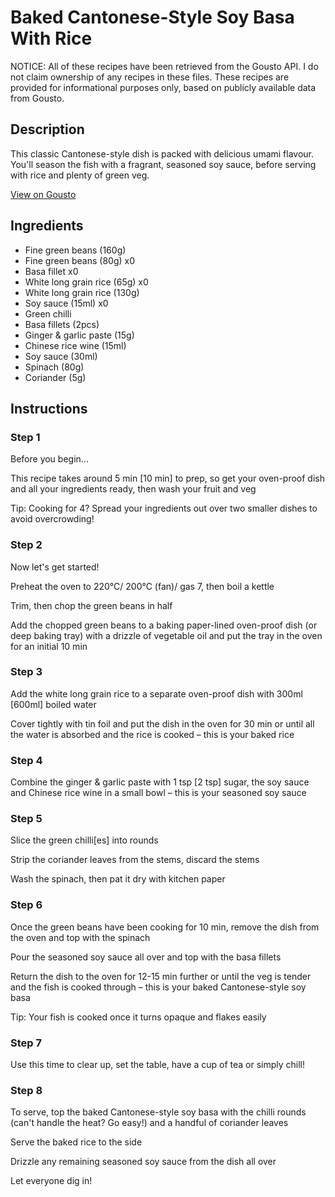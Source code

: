 # Baked Cantonese-Style Soy Basa With Rice

NOTICE: All of these recipes have been retrieved from the Gousto API. I do not claim ownership of any recipes in these files. These recipes are provided for informational purposes only, based on publicly available data from Gousto.

## Description

This classic Cantonese-style dish is packed with delicious umami flavour. You'll season the fish with a fragrant, seasoned soy sauce, before serving with rice and plenty of green veg.

[View on Gousto](https://www.gousto.co.uk/recipes/cookbook/cantonese-style-soy-baked-basa-with-rice)

## Ingredients

- Fine green beans (160g)
- Fine green beans (80g) x0
- Basa fillet x0
- White long grain rice (65g) x0
- White long grain rice (130g)
- Soy sauce (15ml) x0
- Green chilli
- Basa fillets (2pcs)
- Ginger & garlic paste (15g)
- Chinese rice wine (15ml)
- Soy sauce (30ml)
- Spinach (80g)
- Coriander (5g)

## Instructions


### Step 1

Before you begin...

This recipe takes around 5 min <span class="text-danger">[10 min]</span> to prep, so get your oven-proof dish and all your ingredients ready, then wash your fruit and veg

Tip: Cooking for 4? Spread your ingredients out over two smaller dishes to avoid overcrowding!


### Step 2

Now let's get started!

Preheat the oven to 220°C/ 200°C (fan)/ gas 7, then boil a kettle

Trim, then chop the green beans in half

Add the chopped green beans to a baking paper-lined oven-proof dish (or deep baking tray) with a drizzle of vegetable oil and put the tray in the oven for an initial 10 min


### Step 3

Add the white long grain rice to a separate oven-proof dish with 300ml <span class="text-danger">[600ml] </span>boiled water

Cover tightly with tin foil and put the dish in the oven for 30 min or until all the water is absorbed and the rice is cooked – this is your baked rice


### Step 4

Combine the ginger & garlic paste with 1 tsp<span class="text-danger"> [2 tsp]</span> sugar, the soy sauce and Chinese rice wine in a small bowl – this is your seasoned soy sauce


### Step 5

Slice the green chilli<span class="text-danger">[es]</span> into rounds

Strip the coriander leaves from the stems, discard the stems

Wash the spinach, then pat it dry with kitchen paper


### Step 6

Once the green beans have been cooking for 10 min, remove the dish from the oven and top with the spinach

Pour the seasoned soy sauce all over and top with the basa fillets

Return the dish to the oven for 12-15 min further or until the veg is tender and the fish is cooked through – this is your baked Cantonese-style soy basa

Tip: Your fish is cooked once it turns opaque and flakes easily


### Step 7

Use this time to clear up, set the table, have a cup of tea or simply chill!

### Step 8

To serve, top the baked Cantonese-style soy basa with the chilli rounds (can't handle the heat? Go easy!) and a handful of coriander leaves

Serve the baked rice to the side

Drizzle any remaining seasoned soy sauce from the dish all over

Let everyone dig in!


